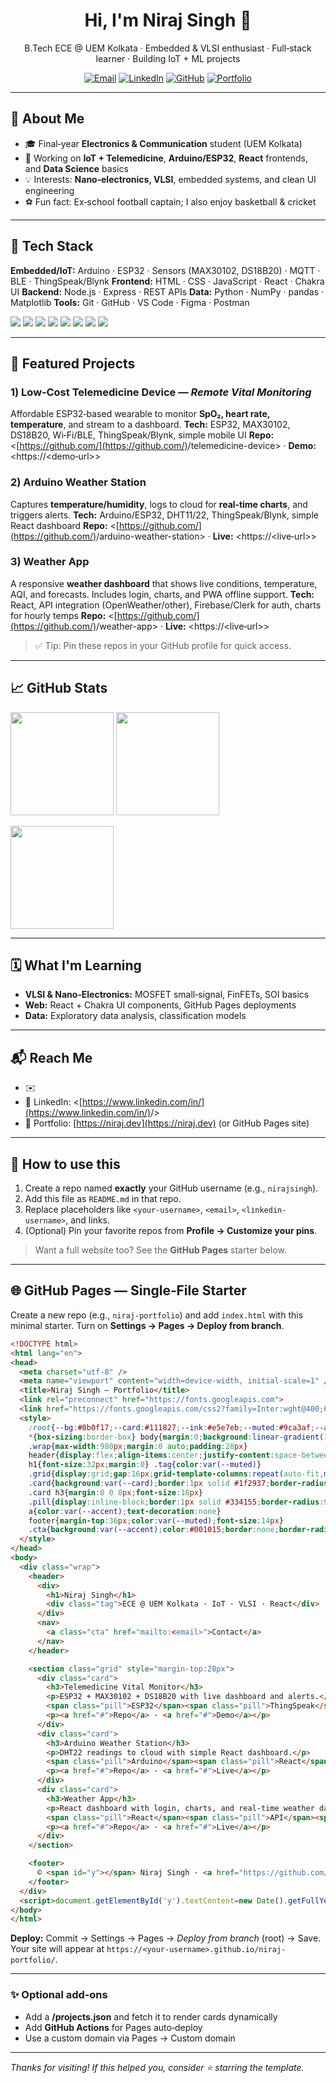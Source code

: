 <!-- 👋 Copy this file to a repo named exactly like your GitHub username (e.g., nirajsingh). The README.md in that repo becomes your profile. Replace placeholders like <your-username>, <email>, <linkedin-url>, and project links. -->

<h1 align="center">Hi, I'm Niraj Singh 👋</h1>
<p align="center">
  B.Tech ECE @ UEM Kolkata · Embedded & VLSI enthusiast · Full‑stack learner · Building IoT + ML projects
</p>

<p align="center">
  <a href="mailto:<email>"><img alt="Email" src="https://img.shields.io/badge/Email-%23EA4335?style=for-the-badge&logo=gmail&logoColor=white"></a>
  <a href="https://www.linkedin.com/in/<linkedin-username>/" target="_blank"><img alt="LinkedIn" src="https://img.shields.io/badge/LinkedIn-%230A66C2?style=for-the-badge&logo=linkedin&logoColor=white"></a>
  <a href="https://github.com/<your-username>" target="_blank"><img alt="GitHub" src="https://img.shields.io/badge/GitHub-%23181717?style=for-the-badge&logo=github&logoColor=white"></a>
  <a href="https://niraj.dev" target="_blank"><img alt="Portfolio" src="https://img.shields.io/badge/Portfolio-%23000000?style=for-the-badge&logo=vercel&logoColor=white"></a>
</p>

---

## 🚀 About Me

* 🎓 Final‑year **Electronics & Communication** student (UEM Kolkata)
* 🔭 Working on **IoT + Telemedicine**, **Arduino/ESP32**, **React** frontends, and **Data Science** basics
* 💡 Interests: **Nano‑electronics, VLSI**, embedded systems, and clean UI engineering
* ⚽ Fun fact: Ex‑school football captain; I also enjoy basketball & cricket

---

## 🧰 Tech Stack

**Embedded/IoT:** Arduino · ESP32 · Sensors (MAX30102, DS18B20) · MQTT · BLE · ThingSpeak/Blynk
**Frontend:** HTML · CSS · JavaScript · React · Chakra UI
**Backend:** Node.js · Express · REST APIs
**Data:** Python · NumPy · pandas · Matplotlib
**Tools:** Git · GitHub · VS Code · Figma · Postman

<p>
  <img src="https://img.shields.io/badge/Arduino-00979D?style=flat&logo=arduino&logoColor=white" />
  <img src="https://img.shields.io/badge/ESP32-000000?style=flat&logo=espressif&logoColor=white" />
  <img src="https://img.shields.io/badge/React-20232A?style=flat&logo=react&logoColor=61DAFB" />
  <img src="https://img.shields.io/badge/Node.js-339933?style=flat&logo=nodedotjs&logoColor=white" />
  <img src="https://img.shields.io/badge/Express-000000?style=flat&logo=express&logoColor=white" />
  <img src="https://img.shields.io/badge/Chakra_UI-319795?style=flat&logo=chakraui&logoColor=white" />
  <img src="https://img.shields.io/badge/Python-3776AB?style=flat&logo=python&logoColor=white" />
  <img src="https://img.shields.io/badge/Git-F05032?style=flat&logo=git&logoColor=white" />
</p>

---

## 🌟 Featured Projects

### 1) Low‑Cost Telemedicine Device — *Remote Vital Monitoring*

Affordable ESP32‑based wearable to monitor **SpO₂, heart rate, temperature**, and stream to a dashboard.
**Tech:** ESP32, MAX30102, DS18B20, Wi‑Fi/BLE, ThingSpeak/Blynk, simple mobile UI
**Repo:** <[https://github.com/](https://github.com/)<your-username>/telemedicine-device> · **Demo:** \<https\://\<demo‑url>>

### 2) Arduino Weather Station

Captures **temperature/humidity**, logs to cloud for **real‑time charts**, and triggers alerts.
**Tech:** Arduino/ESP32, DHT11/22, ThingSpeak/Blynk, simple React dashboard
**Repo:** <[https://github.com/](https://github.com/)<your-username>/arduino-weather-station> · **Live:** \<https\://\<live‑url>>

### 3) Weather App

A responsive **weather dashboard** that shows live conditions, temperature, AQI, and forecasts. Includes login, charts, and PWA offline support.
**Tech:** React, API integration (OpenWeather/other), Firebase/Clerk for auth, charts for hourly temps
**Repo:** <[https://github.com/](https://github.com/)<your-username>/weather-app> · **Live:** \<https\://\<live‑url>>

> ✅ Tip: Pin these repos in your GitHub profile for quick access.

---

## 📈 GitHub Stats

<p>
  <img height="165" src="https://github-readme-stats.vercel.app/api?username=<your-username>&show_icons=true&theme=transparent" />
  <img height="165" src="https://github-readme-stats.vercel.app/api/top-langs/?username=<your-username>&layout=compact&theme=transparent" />
</p>

<p>
  <img height="165" src="https://streak-stats.demolab.com?user=<your-username>&theme=transparent" />
</p>

---

## 🗓️ What I'm Learning

* **VLSI & Nano‑Electronics:** MOSFET small‑signal, FinFETs, SOI basics
* **Web:** React + Chakra UI components, GitHub Pages deployments
* **Data:** Exploratory data analysis, classification models

---

## 📬 Reach Me

* ✉️ <email>
* 🔗 LinkedIn: <[https://www.linkedin.com/in/](https://www.linkedin.com/in/)<linkedin-username>/>
* 📝 Portfolio: [https://niraj.dev](https://niraj.dev) (or GitHub Pages site)

---

## 🧭 How to use this

1. Create a repo named **exactly** your GitHub username (e.g., `nirajsingh`).
2. Add this file as `README.md` in that repo.
3. Replace placeholders like `<your-username>`, `<email>`, `<linkedin-username>`, and links.
4. (Optional) Pin your favorite repos from **Profile → Customize your pins**.

> Want a full website too? See the **GitHub Pages** starter below.

---

## 🌐 GitHub Pages — Single‑File Starter

Create a new repo (e.g., `niraj-portfolio`) and add `index.html` with this minimal starter. Turn on **Settings → Pages → Deploy from branch**.

```html
<!DOCTYPE html>
<html lang="en">
<head>
  <meta charset="utf-8" />
  <meta name="viewport" content="width=device-width, initial-scale=1" />
  <title>Niraj Singh — Portfolio</title>
  <link rel="preconnect" href="https://fonts.googleapis.com">
  <link href="https://fonts.googleapis.com/css2?family=Inter:wght@400;600;800&display=swap" rel="stylesheet">
  <style>
    :root{--bg:#0b0f17;--card:#111827;--ink:#e5e7eb;--muted:#9ca3af;--accent:#22d3ee}
    *{box-sizing:border-box} body{margin:0;background:linear-gradient(180deg,#0b0f17,#0a0a0a);font-family:Inter,system-ui,-apple-system; color:var(--ink)}
    .wrap{max-width:980px;margin:0 auto;padding:28px}
    header{display:flex;align-items:center;justify-content:space-between}
    h1{font-size:32px;margin:0} .tag{color:var(--muted)}
    .grid{display:grid;gap:16px;grid-template-columns:repeat(auto-fit,minmax(260px,1fr));margin-top:22px}
    .card{background:var(--card);border:1px solid #1f2937;border-radius:16px;padding:18px;box-shadow:0 10px 24px rgba(0,0,0,.25)}
    .card h3{margin:0 0 8px;font-size:18px}
    .pill{display:inline-block;border:1px solid #334155;border-radius:999px;padding:4px 10px;margin:4px 6px 0 0;color:#cbd5e1;font-size:12px}
    a{color:var(--accent);text-decoration:none}
    footer{margin-top:36px;color:var(--muted);font-size:14px}
    .cta{background:var(--accent);color:#001015;border:none;border-radius:12px;padding:10px 14px;font-weight:700}
  </style>
</head>
<body>
  <div class="wrap">
    <header>
      <div>
        <h1>Niraj Singh</h1>
        <div class="tag">ECE @ UEM Kolkata · IoT · VLSI · React</div>
      </div>
      <nav>
        <a class="cta" href="mailto:<email>">Contact</a>
      </nav>
    </header>

    <section class="grid" style="margin-top:28px">
      <div class="card">
        <h3>Telemedicine Vital Monitor</h3>
        <p>ESP32 + MAX30102 + DS18B20 with live dashboard and alerts.</p>
        <span class="pill">ESP32</span><span class="pill">ThingSpeak</span><span class="pill">IoT</span>
        <p><a href="#">Repo</a> · <a href="#">Demo</a></p>
      </div>
      <div class="card">
        <h3>Arduino Weather Station</h3>
        <p>DHT22 readings to cloud with simple React dashboard.</p>
        <span class="pill">Arduino</span><span class="pill">React</span><span class="pill">Charts</span>
        <p><a href="#">Repo</a> · <a href="#">Live</a></p>
      </div>
      <div class="card">
        <h3>Weather App</h3>
        <p>React dashboard with login, charts, and real‑time weather data.</p>
        <span class="pill">React</span><span class="pill">API</span><span class="pill">PWA</span>
        <p><a href="#">Repo</a> · <a href="#">Live</a></p>
      </div>
    </section>

    <footer>
      © <span id="y"></span> Niraj Singh · <a href="https://github.com/<your-username>">@<your-username></a> · <a href="https://www.linkedin.com/in/<linkedin-username>/">LinkedIn</a>
    </footer>
  </div>
  <script>document.getElementById('y').textContent=new Date().getFullYear()</script>
</body>
</html>
```

**Deploy:** Commit → Settings → Pages → *Deploy from branch* (root) → Save. Your site will appear at `https://<your-username>.github.io/niraj-portfolio/`.

---

### ✨ Optional add‑ons

* Add a **/projects.json** and fetch it to render cards dynamically
* Add **GitHub Actions** for Pages auto‑deploy
* Use a custom domain via Pages → Custom domain

---

*Thanks for visiting! If this helped you, consider ⭐ starring the template.*
